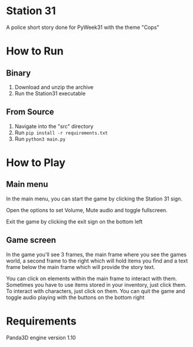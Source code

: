 # Station 31

A police short story done for PyWeek31 with the theme "Cops"


# How to Run

## Binary

1. Download and unzip the archive
2. Run the Station31 executable

## From Source

1. Navigate into the "src" directory
2. Run `pip install -r requirements.txt`
3. Run `python3 main.py`


# How to Play

## Main menu
In the main menu, you can start the game by clicking the Station 31 sign.

Open the options to set Volume, Mute audio and toggle fullscreen.

Exit the game by clicking the exit sign on the bottom left

## Game screen
In the game you'll see 3 frames, the main frame where you see the games world,
a second frame to the right which will hold items you find and a text frame
below the main frame which will provide the story text.

You can click on elements within the main frame to interact with them.
Sometimes you have to use items stored in your inventory, just click them.
To interact with characters, just click on them.
You can quit the game and toggle audio playing with the buttons on the bottom right


# Requirements
Panda3D engine version 1.10
